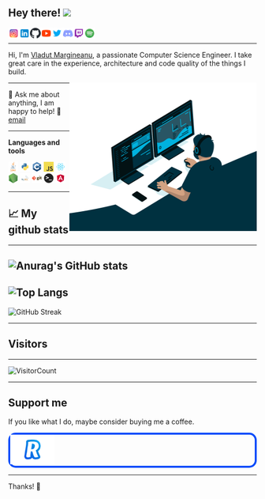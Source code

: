 ## Hey there! <img src="https://media.giphy.com/media/hvRJCLFzcasrR4ia7z/giphy.gif" width="25px">

<a href="https://www.instagram.com/vladutmargineanu/">
  <img align="left" alt="Vladut Margineanu | Instagram" width="22px" src="https://github.com/vladutmargineanu/vladutmargineanu/blob/main/svg/instagram.svg" />
</a>

<a href="https://www.linkedin.com/in/vladutmargineanu/">
  <img align="left" alt="Vladut Margineanu's LinkedIN" width="22px" src="https://github.com/vladutmargineanu/vladutmargineanu/blob/main/svg/linkedin.svg" />
</a>

<a href="https://vladutmargineanu.github.io/">
  <img align="left" alt="Vladut Margineanu's Spotify" width="22px" src="https://github.com/vladutmargineanu/vladutmargineanu/blob/main/svg/github.svg" />
</a>

<a href="https://www.youtube.com/@vladutmargineanu">
  <img align="left" alt="Vladut Margineanu's YouTube" width="22px" src="https://github.com/vladutmargineanu/vladutmargineanu/blob/main/svg/youTube.svg" />
</a>

<a href="https://twitter.com/vladutmg">
  <img align="left" alt="Vladut Margineanu | Twitter" width="22px" src="https://github.com/vladutmargineanu/vladutmargineanu/blob/main/svg/twitter.svg" />
</a>

<a href="https://discordapp.com/users/vladutmargineanu#4038">
  <img align="left" alt="Vladut Margineanu's Discord" width="22px" src="https://github.com/vladutmargineanu/vladutmargineanu/blob/main/svg/discord.svg" />
</a>

<a href="https://www.twitch.tv/vladutmargineanu?sr=a">
  <img align="left" alt="Vladut Margineanu's Twitch" width="22px" src="https://github.com/vladutmargineanu/vladutmargineanu/blob/main/svg/twitch.svg" />
</a>

<a href="https://open.spotify.com/user/ci765jpew7plkqtsbgcwkra9s?si=9015587f20aa4e52">
  <img align="left" alt="Vladut Margineanu's Spotify" width="22px" src="https://github.com/vladutmargineanu/vladutmargineanu/blob/main/svg/spotify.svg" />
</a>

<br />

---

Hi, I'm [Vladut Margineanu](https://vladutmargineanu.github.io/), a passionate Computer Science Engineer. I take great care in the experience, architecture and code quality of the things I build.

  <img align="right" alt="GIF" src="https://github.com/vladutmargineanu/vladutmargineanu/blob/main/code.gif?raw=true" width="380" height="300" />
  
---

💬 Ask me about anything, I am happy to help!
📧 [email](mailto:vladut.margineanu@gmail.com)

---

**Languages and tools**  

<code><img height="20" src="https://raw.githubusercontent.com/github/explore/80688e429a7d4ef2fca1e82350fe8e3517d3494d/topics/java/java.png"></code>
<code><img height="20" src="https://raw.githubusercontent.com/github/explore/80688e429a7d4ef2fca1e82350fe8e3517d3494d/topics/python/python.png"></code>
<code><img height="20" src="https://raw.githubusercontent.com/github/explore/80688e429a7d4ef2fca1e82350fe8e3517d3494d/topics/cpp/cpp.png"></code>
<code><img height="20" src="https://raw.githubusercontent.com/github/explore/80688e429a7d4ef2fca1e82350fe8e3517d3494d/topics/javascript/javascript.png"></code>
<code><img height="20" src="https://raw.githubusercontent.com/github/explore/80688e429a7d4ef2fca1e82350fe8e3517d3494d/topics/react/react.png"></code>
<code><img height="20" src="https://raw.githubusercontent.com/github/explore/80688e429a7d4ef2fca1e82350fe8e3517d3494d/topics/nodejs/nodejs.png"></code>
<code><img height="20" src="https://raw.githubusercontent.com/github/explore/80688e429a7d4ef2fca1e82350fe8e3517d3494d/topics/mysql/mysql.png"></code>
<code><img height="20" src="https://raw.githubusercontent.com/github/explore/80688e429a7d4ef2fca1e82350fe8e3517d3494d/topics/git/git.png"></code>
<code><img height="20" src="https://raw.githubusercontent.com/github/explore/80688e429a7d4ef2fca1e82350fe8e3517d3494d/topics/terminal/terminal.png"></code>
<code><img height="20" src="https://raw.githubusercontent.com/github/explore/80688e429a7d4ef2fca1e82350fe8e3517d3494d/topics/angular/angular.png"></code>



---

## 📈 My github stats
---
![Anurag's GitHub stats](https://github-readme-stats.vercel.app/api?username=vladutmargineanu&theme=gotham&show_icons=true)
---  
![Top Langs](https://github-readme-stats.vercel.app/api/top-langs/?username=vladutmargineanu&layout=compact&theme=gotham)
---

![GitHub Streak](https://github-readme-streak-stats.herokuapp.com/?user=vladutmargineanu&theme=gotham)

---
## Visitors
---
![VisitorCount](https://profile-counter.glitch.me/{id}/count.svg)


---
## Support me

If you like what I do, maybe consider buying me a coffee.

<div style="border-radius: 15px; border: 4px solid #084CFA;">
  <a href="https://revolut.me/vladutmargineanu" target="_blank" rel="noopener noreferrer"><img src="https://github.com/vladutmargineanu/vladutmargineanu/blob/main/Revolut-Icon-Logowine.png" alt="Revolut" width="90" height="60" /></a>
</div>

---
Thanks! 💚
